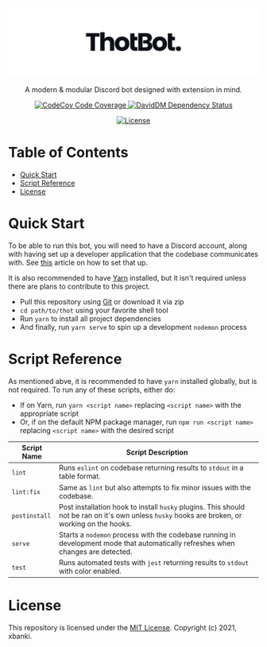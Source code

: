 <p align="center">
  <a href="https://github.com/xbanki/thot-bot/">
    <img alt="ThotBot" src="https://raw.githubusercontent.com/xbanki/thot-bot/main/.github/logo-gh.png" width="546"/>
  </a>
</p>
<p align="center">
  A modern & modular Discord bot designed with extension in mind.
</p>
<p align="center">
  <a href="https://app.codecov.io/gh/xbanki/thot-bot/branch/main">
    <img alt="CodeCov Code Coverage" src="https://img.shields.io/codecov/c/gh/xbanki/thot-bot?color=%23F01F7A&label=codecov%2FcodeCoverage&logo=codecov&style=flat-square"/>
  </a>
  <a href="https://david-dm.org/xbanki/thot-bot">
    <img alt="DavidDM Dependency Status" src="https://img.shields.io/david/dev/xbanki/thot-bot?label=david%2FdevDependencies&style=flat-square"/>
  </a>
</p>
<p align="center">
  <a href="https://github.com/xbanki/thot-bot/blob/master/LICENSE">
    <img alt="License" src="https://img.shields.io/github/license/xbanki/thot-bot?label=github%2Flicense&logo=github&style=flat-square"/>
  </a>
</p>

# Table of Contents #

 - [Quick Start](#quick-start)
 - [Script Reference](#script-reference)
 - [License](#license)

# Quick Start #

To be able to run this bot, you will need to have a Discord account, along with having set up a developer application that the codebase communicates with. See [this](https://discordpy.readthedocs.io/en/latest/discord.html) article on how to set that up.

It is also recommended to have [Yarn](https://yarnpkg.com/) installed, but it isn't required unless there are plans to contribute to this project.

 - Pull this repository using [Git](https://git-scm.com/) or download it via zip
 - `cd path/to/thot` using your favorite shell tool
 - Run `yarn` to install all project dependencies
 - And finally, run `yarn serve` to spin up a development `nodemon` process

# Script Reference #

As mentioned abve, it is recommended to have `yarn` installed globally, but is not required. To run any of these scripts, either do:

 - If on Yarn, run `yarn <script name>` replacing `<script name>` with the appropriate script
 - Or, if on the default NPM package manager, run `npm run <script name>` replacing `<script name>` with the desired script

| Script Name | Script Description |
|---|---|
| `lint` | Runs `eslint` on codebase returning results to `stdout` in a table format. |
| `lint:fix` | Same as `lint` but also attempts to fix minor issues with the codebase. |
| `postinstall` | Post installation hook to install `husky` plugins. This should not be ran on it's own unless `husky` hooks are broken, or working on the hooks. |
| `serve` | Starts a `nodemon` process with the codebase running in development mode that automatically refreshes when changes are detected. |
| `test` | Runs automated tests with `jest` returning results to `stdout` with color enabled. |

# License #

This repository is licensed under the [MIT License](#license). Copyright (c) 2021, xbanki.
